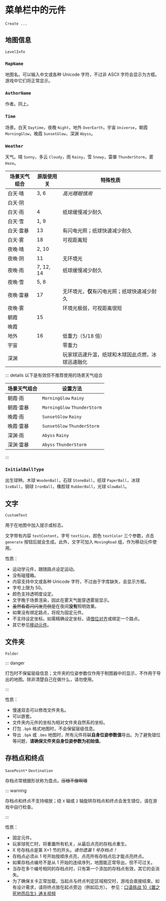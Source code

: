 # 菜单栏中的元件

`Create ...`

## 地图信息

`LevelInfo`

### `MapName`

地图名。可以输入中文或各种 Unicode 字符，不过非 ASCII 字符会显示为方框。游戏中它们将正常显示。

### `AuthorName`

作者。同上。

### `Time`

场景。白天 `Daytime`，夜晚 `Night`，地外 `OverEarth`，宇宙 `Universe`，朝霞 `MorningGlow`，晚霞 `SunsetGlow`，深渊 `Abyss`。

### `Weather`

天气。晴 `Sunny`，多云 `Cloudy`，雨 `Rainy`，雪 `Snowy`，雷暴 `ThunderStorm`，雾 `Haze`。

| 场景天气组合 | 原版使用关 | 特殊性质                                         |
| ------------ | ---------- | ------------------------------------------------ |
| 白天·晴      | 3, 6       | _高光瞎眼慎用_                                   |
| 白天·阴      |            |                                                  |
| 白天·雨      | 4          | 纸球缓慢减少耐久                                 |
| 白天·雪      | 1, 9       |                                                  |
| 白天·雷暴    | 13         | 有闪电光照；纸球快速减少耐久                     |
| 白天·雾      | 18         | 可视距离短                                       |
| 夜晚·晴      | 2, 10      |                                                  |
| 夜晚·阴      | 11         | 无环境光                                         |
| 夜晚·雨      | 7, 12, 14  | 纸球缓慢减少耐久                                 |
| 夜晚·雪      | 5, 8       |                                                  |
| 夜晚·雷暴    | 17         | 无环境光，**仅**有闪电光照；纸球快速减少耐久     |
| 夜晚·雾      |            | 环境光极弱，可视距离很短       |
| 朝霞         | 15         |                                                  |
| 晚霞         |            |                                                  |
| 地外         | 16         | 低重力（5/18 倍）                                |
| 宇宙         |            | 零重力                                           |
| 深渊         |            | 玩家球迅速升温，纸球和木球因此点燃，冰球迅速融化 |

::: details 以下是有效但不推荐使用的场景天气组合

| 场景天气组合 | 设置方法                     |
| ------------ | ---------------------------- |
| 朝霞·雨      | `MorningGlow` `Rainy`        |
| 朝霞·雷暴    | `MorningGlow` `ThunderStorm` |
| 晚霞·雨      | `SunsetGlow` `Rainy`         |
| 晚霞·雷暴    | `SunsetGlow` `ThunderStorm`  |
| 深渊·雨      | `Abyss` `Rainy`              |
| 深渊·雷暴    | `Abyss` `ThunderStorm`       |

:::

### `InitialBallType`

出生球种。木球 `WoodenBall`，石球 `StoneBall`，纸球 `PaperBall`，冰球 `IceBall`，钢球 `IronBall`，橡胶球 `RubberBall`，光球 `GlowBall`。

## 文字

`CustomText`

用于在地图中加入提示或标志。

文字带有内容 `textContent`，字号 `textSize`，颜色 `textColor` 三个参数，点击 `generate` 按钮后就会生成。此外，文字可加入 `MovingRoad` 组，作为移动元件使用。

性质：

- 运动学元件，跟随路点设定运动。
- 没有碰撞箱。
- 内容支持中文或各种 Unicode 字符，不过由于字库缺失，会显示方框。
- 字号上限为 50。
- 颜色支持透明度设定。
- 文字晚于场景渲染，因此在雾天气能穿透雾层显示。
- ~~虽然看着闪闪发亮但是~~在夜间**没有**照明效果。
- 如果没有绑定路点，将视为固定元件。
- 不支持设定坐标。如需精确设定坐标，请[借位对齐](/start/alignment.md#借位对齐)或绑定一个路点。
- 其它参见[移动元件](/glossary/moving-object.md)。

## 文件夹

`Folder`

::: danger

打包时不保留层级信息；文件夹的位姿参数仅作用于制图器中的显示，不作用于导出的地图。除非清楚自己在做什么，请勿使用。

:::

性质：

- 慢速双击可以修改文件夹名。
- 可以嵌套。
- 文件夹内元件的坐标为相对文件夹自然系的坐标。
- 打包 `.bpk` 格式地图时，不会保留层级信息。
- 导出 `.bpk` 或 `.bms` 地图时，所有元件将**以自身位姿参数值**导出。为了避免错位等问题，**请确保文件夹自身位姿参数为初始值**。

## 存档点和终点

`SavePoint*` `Destination`

存档点常根据形状称为盘点。~~压根不像啊喂~~

::: warning

存档点和终点不支持缩放；绕 `X` 轴或 `Z` 轴旋转存档点和终点会发生错位，请在游戏中自行检查。

:::

性质：

- 固定元件。
- 玩家球死亡时，将重置所有机关，从最后点亮的存档点重生。
- X 号存档点是第 X+1 节的开头。_请勿遗漏 1 号存档点！_
- 存档点必须从 1 号开始按顺序点亮，点亮所有存档点后才能点亮终点。
- 如果存档点编号不是从 1 开始的连续序列，地图能正常导出，但不可过关。
- 当存在多个编号相同的存档点时，只有第一个添加的存档点有效，其它的会消失。
- 为了确保关卡正常加载，当起点与终点判定区域相交时，游戏会直接结束。如有设计需求，请将终点放在起点旁边（例如后方）。
  参见：[口语挑战 10《置之死地而后生》通关视频](https://www.bilibili.com/video/BV1Xz4y1m7GC)
